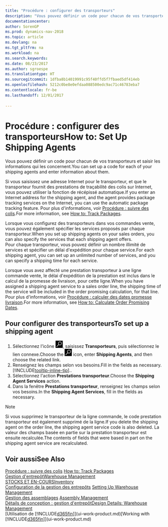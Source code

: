 ```yaml
---
title: "Procédure : configurer des transporteurs"
description: "Vous pouvez définir un code pour chacun de vos transporteurs et saisir les informations qui les concernent."
documentationcenter: 
author: SorenGP
ms.prod: dynamics-nav-2018
ms.topic: article
ms.devlang: na
ms.tgt_pltfrm: na
ms.workload: na
ms.search.keywords: 
ms.date: 08/23/2017
ms.author: sgroespe
ms.translationtype: HT
ms.sourcegitcommit: 1dfba8b14019991c95f40ffd5f7fbaed5df414eb
ms.openlocfilehash: 5212c0be8e0efdaa088500edc9ac71c46783eba7
ms.contentlocale: fr-be
ms.lasthandoff: 12/01/2017

---
```

# <a name="how-to-set-up-shipping-agents"></a><span data-ttu-id="5e2eb-103">Procédure : configurer des transporteurs</span><span class="sxs-lookup"><span data-stu-id="5e2eb-103">How to: Set Up Shipping Agents</span></span>
<span data-ttu-id="5e2eb-104">Vous pouvez définir un code pour chacun de vos transporteurs et saisir les informations qui les concernent.</span><span class="sxs-lookup"><span data-stu-id="5e2eb-104">You can set up a code for each of your shipping agents and enter information about them.</span></span>  

<span data-ttu-id="5e2eb-105">Si vous saisissez une adresse Internet pour le transporteur, et que le transporteur fournit des prestations de traçabilité des colis sur Internet, vous pouvez utiliser la fonction de récépissé automatique.</span><span class="sxs-lookup"><span data-stu-id="5e2eb-105">If you enter an Internet address for the shipping agent, and the agent provides package tracking services on the Internet, you can use the automatic package tracking feature.</span></span> <span data-ttu-id="5e2eb-106">Pour plus d'informations, voir [Procédure : suivre des colis](sales-how-track-packages.md).</span><span class="sxs-lookup"><span data-stu-id="5e2eb-106">For more information, see [How to: Track Packages](sales-how-track-packages.md).</span></span>

<span data-ttu-id="5e2eb-107">Lorsque vous configurez des transporteurs dans vos commandes vente, vous pouvez également spécifier les services proposés par chaque transporteur.</span><span class="sxs-lookup"><span data-stu-id="5e2eb-107">When you set up shipping agents on your sales orders, you can also specify the services that each shipping agent offers.</span></span>  
<span data-ttu-id="5e2eb-108">Pour chaque transporteur, vous pouvez définir un nombre illimité de services et spécifier un délai d'expédition pour chaque service.</span><span class="sxs-lookup"><span data-stu-id="5e2eb-108">For each shipping agent, you can set up an unlimited number of services, and you can specify a shipping time for each service.</span></span>  

<span data-ttu-id="5e2eb-109">Lorsque vous avez affecté une prestation transporteur à une ligne commande vente, le délai d'expédition de la prestation est inclus dans le calcul de la promesse de livraison, pour cette ligne.</span><span class="sxs-lookup"><span data-stu-id="5e2eb-109">When you have assigned a shipping agent service to a sales order line, the shipping time of the service will be included in the order promising calculation, for that line.</span></span> <span data-ttu-id="5e2eb-110">Pour plus d'informations, voir [Procédure : calculer des dates promesse livraison](sales-how-to-calculate-order-promising-dates.md).</span><span class="sxs-lookup"><span data-stu-id="5e2eb-110">For more information, see [How to: Calculate Order Promising Dates](sales-how-to-calculate-order-promising-dates.md).</span></span>

## <a name="to-set-up-a-shipping-agent"></a><span data-ttu-id="5e2eb-111">Pour configurer des transporteurs</span><span class="sxs-lookup"><span data-stu-id="5e2eb-111">To set up a shipping agent</span></span>  
1.  <span data-ttu-id="5e2eb-112">Sélectionnez l'icône ![Page ou état pour la recherche](media/ui-search/search_small.png "Page ou état pour la recherche"), saisissez **Transporteurs**, puis sélectionnez le lien connexe.</span><span class="sxs-lookup"><span data-stu-id="5e2eb-112">Choose the ![Search for Page or Report](media/ui-search/search_small.png "Search for Page or Report icon") icon, enter **Shipping Agents**, and then choose the related link.</span></span>  
2.  <span data-ttu-id="5e2eb-113">Renseignez les champs selon vos besoins.</span><span class="sxs-lookup"><span data-stu-id="5e2eb-113">Fill in the fields as necessary.</span></span> [!INCLUDE[tooltip-inline-tip](includes/tooltip-inline-tip_md.md)]<span data-ttu-id="5e2eb-114">.</span><span class="sxs-lookup"><span data-stu-id="5e2eb-114">.</span></span>  
3.  <span data-ttu-id="5e2eb-115">Sélectionnez l'action **Prestations transporteur**.</span><span class="sxs-lookup"><span data-stu-id="5e2eb-115">Choose the **Shipping Agent Services** action.</span></span>
4. <span data-ttu-id="5e2eb-116">Dans la fenêtre **Prestations transporteur**, renseignez les champs selon vos besoins.</span><span class="sxs-lookup"><span data-stu-id="5e2eb-116">In the **Shipping Agent Services**, fill in the fields as necessary.</span></span>

> [!NOTE]  
>  <span data-ttu-id="5e2eb-117">Si vous supprimez le transporteur de la ligne commande, le code prestation transporteur est également supprimé de la ligne.</span><span class="sxs-lookup"><span data-stu-id="5e2eb-117">If you delete the shipping agent on the order line, the shipping agent service code is also deleted.</span></span> <span data-ttu-id="5e2eb-118">La valeur des champs basée en partie sur la prestation transporteur est ensuite recalculée.</span><span class="sxs-lookup"><span data-stu-id="5e2eb-118">The contents of fields that were based in part on the shipping agent service are recalculated.</span></span>  

## <a name="see-also"></a><span data-ttu-id="5e2eb-119">Voir aussi</span><span class="sxs-lookup"><span data-stu-id="5e2eb-119">See Also</span></span>
<span data-ttu-id="5e2eb-120">[Procédure : suivre des colis](sales-how-track-packages.md)  </span><span class="sxs-lookup"><span data-stu-id="5e2eb-120">[How to: Track Packages](sales-how-track-packages.md)  </span></span>  
[<span data-ttu-id="5e2eb-121">Gestion d'entrepôt</span><span class="sxs-lookup"><span data-stu-id="5e2eb-121">Warehouse Management</span></span>](warehouse-manage-warehouse.md)  
[<span data-ttu-id="5e2eb-122">STOCKS ET EN-COURS</span><span class="sxs-lookup"><span data-stu-id="5e2eb-122">Inventory</span></span>](inventory-manage-inventory.md)  
<span data-ttu-id="5e2eb-123">[Configuration de la gestion des entrepôts](warehouse-setup-warehouse.md)   </span><span class="sxs-lookup"><span data-stu-id="5e2eb-123">[Setting Up Warehouse Management](warehouse-setup-warehouse.md)   </span></span>  
<span data-ttu-id="5e2eb-124">[Gestion des assemblages](assembly-assemble-items.md)  </span><span class="sxs-lookup"><span data-stu-id="5e2eb-124">[Assembly Management](assembly-assemble-items.md)  </span></span>  
[<span data-ttu-id="5e2eb-125">Détails de conception : gestion d'entrepôt</span><span class="sxs-lookup"><span data-stu-id="5e2eb-125">Design Details: Warehouse Management</span></span>](design-details-warehouse-management.md)  
<span data-ttu-id="5e2eb-126">[Utilisation de [!INCLUDE[d365fin](includes/d365fin_md.md)]](ui-work-product.md)</span><span class="sxs-lookup"><span data-stu-id="5e2eb-126">[Working with [!INCLUDE[d365fin](includes/d365fin_md.md)]](ui-work-product.md)</span></span>  

